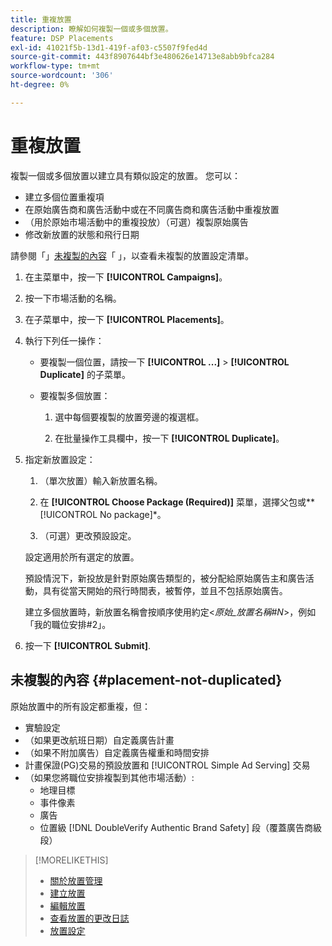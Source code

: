 ```yaml
---
title: 重複放置
description: 瞭解如何複製一個或多個放置。
feature: DSP Placements
exl-id: 41021f5b-13d1-419f-af03-c5507f9fed4d
source-git-commit: 443f8907644bf3e480626e14713e8abb9bfca284
workflow-type: tm+mt
source-wordcount: '306'
ht-degree: 0%

---
```


# 重複放置

<!-- Some placements don't have this option. Clarify which placement types aren't eligible -- is it PG placements, or all placements using private inventory? And anything else? -->

複製一個或多個放置以建立具有類似設定的放置。 您可以：

* 建立多個位置重複項
* 在原始廣告商和廣告活動中或在不同廣告商和廣告活動中重複放置
* （用於原始市場活動中的重複投放）（可選）複製原始廣告
* 修改新放置的狀態和飛行日期

請參閱「」[未複製的內容](#placement-not-duplicated)「 」，以查看未複製的放置設定清單。

1. 在主菜單中，按一下 **[!UICONTROL Campaigns]**。

1. 按一下市場活動的名稱。

1. 在子菜單中，按一下 **[!UICONTROL Placements]**。

1. 執行下列任一操作：

   * 要複製一個位置，請按一下  **[!UICONTROL ...]** > **[!UICONTROL Duplicate]** 的子菜單。

   * 要複製多個放置：

      1. 選中每個要複製的放置旁邊的複選框。

      1. 在批量操作工具欄中，按一下 **[!UICONTROL Duplicate]**。

1. 指定新放置設定：

   1. （單次放置）輸入新放置名稱。

   1. 在 **[!UICONTROL Choose Package (Required)]** 菜單，選擇父包或**[!UICONTROL No package]*。

   1. （可選）更改預設設定。

   設定適用於所有選定的放置。

   預設情況下，新投放是針對原始廣告類型的，被分配給原始廣告主和廣告活動，具有從當天開始的飛行時間表，被暫停，並且不包括原始廣告。

   建立多個放置時，新放置名稱會按順序使用約定&lt;*原始_放置名稱#N*>，例如「我的職位安排#2」。

1. 按一下 **[!UICONTROL Submit]**.

## 未複製的內容 {#placement-not-duplicated}

原始放置中的所有設定都重複，但：

* 實驗設定
* （如果更改航班日期）自定義廣告計畫
* （如果不附加廣告）自定義廣告權重和時間安排
* 計畫保證(PG)交易的預設放置和 [!UICONTROL Simple Ad Serving] 交易
* （如果您將職位安排複製到其他市場活動）:
   * 地理目標
   * 事件像素
   * 廣告
   * 位置級 [!DNL DoubleVerify Authentic Brand Safety] 段（覆蓋廣告商級段）

>[!MORELIKETHIS]
>
>* [關於放置管理](placement-about.md)
>* [建立放置](placement-create.md)
>* [編輯放置](placement-edit.md)
>* [查看放置的更改日誌](placement-change-log.md)
>* [放置設定](placement-settings.md)

